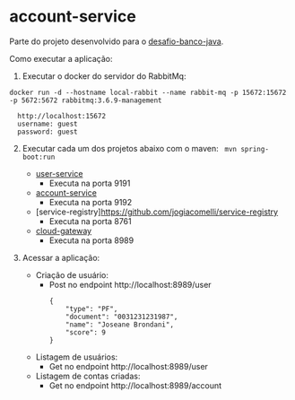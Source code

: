 # account-service

Parte do projeto desenvolvido para o [desafio-banco-java](https://github.com/rh-southsystem/desafio-java-banco).

Como executar a aplicação:
        
  1. Executar o docker do servidor do RabbitMq:
  ```
  docker run -d --hostname local-rabbit --name rabbit-mq -p 15672:15672 -p 5672:5672 rabbitmq:3.6.9-management
  ```

      http://localhost:15672
      username: guest
      password: guest

  2. Executar cada um dos projetos abaixo com o maven:
    ``` mvn spring-boot:run```
        - [user-service](https://github.com/jogiacomelli/user-service)
          * Executa na porta 9191
        - [account-service](https://github.com/jogiacomelli/account-service)
          * Executa na porta 9192
        - [service-registry]https://github.com/jogiacomelli/service-registry
          * Executa na porta 8761
        - [cloud-gateway](https://github.com/jogiacomelli/cloud-gateway)
          * Executa na porta 8989

  3. Acessar a aplicação:
      - Criação de usuário:
        * Post no endpoint http://localhost:8989/user
          ```
          {
              "type": "PF",
              "document": "0031231231987",
              "name": "Joseane Brondani",
              "score": 9
          }
          ```
      - Listagem de usuários:
        * Get no endpoint http://localhost:8989/user
      - Listagem de contas criadas:
        * Get no endpoint http://localhost:8989/account
        
